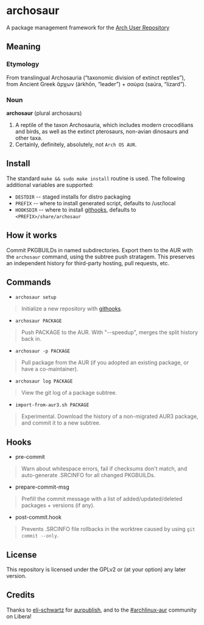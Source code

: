 # archosaur

A package management framework for the [Arch User Repository](https://aur.archlinux.org)

## Meaning

### Etymology

From translingual Archosauria (“taxonomic division of extinct reptiles”), from
Ancient Greek ἄρχων (árkhōn, “leader”) + σαύρα (saúra, “lizard”).

### Noun

**archosaur** (plural archosaurs)

1. A reptile of the taxon Archosauria, which includes modern crocodilians and
birds, as well as the extinct pterosaurs, non-avian dinosaurs and other taxa.
2. Certainly, definitely, absolutely, not `Arch OS AUR`.

## Install

The standard `make && sudo make install` routine is used. The following
additional variables are supported:

* `DESTDIR` -- staged installs for distro packaging
* `PREFIX` -- where to install generated script, defaults to /usr/local
* `HOOKSDIR` -- where to install [githooks](#hooks), defaults to `<PREFIX>/share/archosaur`

## How it works

Commit PKGBUILDs in named subdirectories. Export them to the AUR with the `archosaur`
command, using the subtree push stratagem. This preserves an independent history
for third-party hosting, pull requests, etc.

## Commands

* `archosaur setup`

> Initialize a new repository with [githooks](#hooks).

* `archosaur PACKAGE`

> Push PACKAGE to the AUR. With "--speedup", merges the split history back in.

* `archosaur -p PACKAGE`

> Pull package from the AUR (if you adopted an existing package, or have a co-maintainer).

* `archosaur log PACKAGE`

> View the git log of a package subtree.

* `import-from-aur3.sh PACKAGE`

> Experimental. Download the history of a non-migrated AUR3 package, and commit
it to a new subtree.

## Hooks

* pre-commit

> Warn about whitespace errors, fail if checksums don't match, and auto-generate
.SRCINFO for all changed PKGBUILDs.

* prepare-commit-msg

> Prefill the commit message with a list of added/updated/deleted packages + versions
(if any).

* post-commit.hook

> Prevents .SRCINFO file rollbacks in the worktree caused by using `git commit --only`.

## License

This repository is licensed under the GPLv2 or (at your option) any later version.

## Credits

Thanks to [eli-schwartz](https://github.com/eli-schwartz) for
[aurpublish](https://github.com/eli-schwartz/aurpublish), and to the
[#archlinux-aur](ircs://irc.libera.chat:6697/#archlinux-aur) community on Libera!
